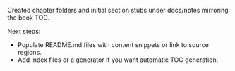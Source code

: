 Created chapter folders and initial section stubs under docs/notes mirroring the book TOC.

Next steps:
- Populate README.md files with content snippets or link to source regions.
- Add index files or a generator if you want automatic TOC generation.
